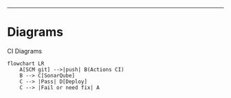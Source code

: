 ---

# Diagrams

CI Diagrams

<div class="grid grid-cols-1 gap-10 pt-4 -mb-6 text-center">


```mermaid {theme: 'neutral', scale: 0.8}
flowchart LR
    A[SCM git] -->|push| B(Actions CI)
    B --> C[SonarQube]
    C --> |Pass| D[Deploy]
    C --> |Fail or need fix| A
```

</div>